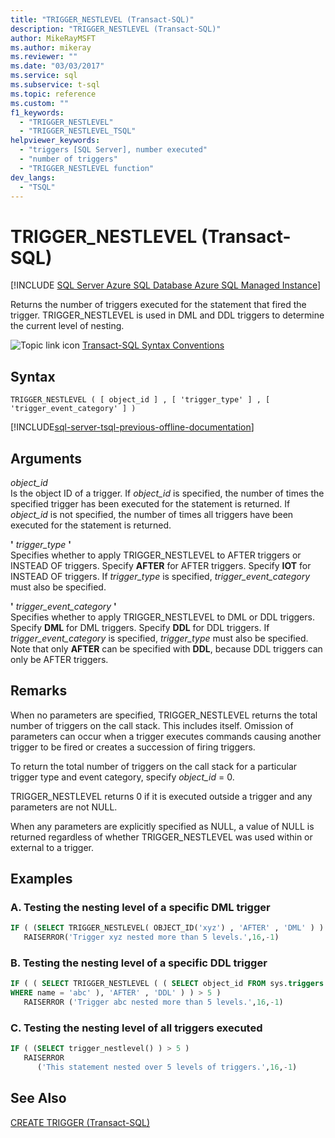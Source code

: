 ```yaml
---
title: "TRIGGER_NESTLEVEL (Transact-SQL)"
description: "TRIGGER_NESTLEVEL (Transact-SQL)"
author: MikeRayMSFT
ms.author: mikeray
ms.reviewer: ""
ms.date: "03/03/2017"
ms.service: sql
ms.subservice: t-sql
ms.topic: reference
ms.custom: ""
f1_keywords:
  - "TRIGGER_NESTLEVEL"
  - "TRIGGER_NESTLEVEL_TSQL"
helpviewer_keywords:
  - "triggers [SQL Server], number executed"
  - "number of triggers"
  - "TRIGGER_NESTLEVEL function"
dev_langs:
  - "TSQL"
---
```

# TRIGGER_NESTLEVEL (Transact-SQL)
[!INCLUDE [SQL Server Azure SQL Database Azure SQL Managed Instance](../../includes/applies-to-version/sql-asdb-asdbmi.md)]

  Returns the number of triggers executed for the statement that fired the trigger. TRIGGER_NESTLEVEL is used in DML and DDL triggers to determine the current level of nesting.  
  
 ![Topic link icon](../../database-engine/configure-windows/media/topic-link.gif "Topic link icon") [Transact-SQL Syntax Conventions](../../t-sql/language-elements/transact-sql-syntax-conventions-transact-sql.md)  
  
## Syntax  
  
```syntaxsql
TRIGGER_NESTLEVEL ( [ object_id ] , [ 'trigger_type' ] , [ 'trigger_event_category' ] )  
```  
  
[!INCLUDE[sql-server-tsql-previous-offline-documentation](../../includes/sql-server-tsql-previous-offline-documentation.md)]

## Arguments
 *object_id*  
 Is the object ID of a trigger. If *object_id* is specified, the number of times the specified trigger has been executed for the statement is returned. If *object_id* is not specified, the number of times all triggers have been executed for the statement is returned.  
  
 **'** *trigger_type* **'**  
 Specifies whether to apply TRIGGER_NESTLEVEL to AFTER triggers or INSTEAD OF triggers. Specify **AFTER** for AFTER triggers. Specify **IOT** for INSTEAD OF triggers. If *trigger_type* is specified, *trigger_event_category* must also be specified.  
  
 **'** *trigger_event_category* **'**  
 Specifies whether to apply TRIGGER_NESTLEVEL to DML or DDL triggers. Specify **DML** for DML triggers. Specify **DDL** for DDL triggers. If *trigger_event_category* is specified, *trigger_type* must also be specified. Note that only **AFTER** can be specified with **DDL**, because DDL triggers can only be AFTER triggers.  
  
## Remarks  
 When no parameters are specified, TRIGGER_NESTLEVEL returns the total number of triggers on the call stack. This includes itself. Omission of parameters can occur when a trigger executes commands causing another trigger to be fired or creates a succession of firing triggers.  
  
 To return the total number of triggers on the call stack for a particular trigger type and event category, specify *object_id* = 0.  
  
 TRIGGER_NESTLEVEL returns 0 if it is executed outside a trigger and any parameters are not NULL.  
  
 When any parameters are explicitly specified as NULL, a value of NULL is returned regardless of whether TRIGGER_NESTLEVEL was used within or external to a trigger.  
  
## Examples  
  
### A. Testing the nesting level of a specific DML trigger  
  
```sql
IF ( (SELECT TRIGGER_NESTLEVEL( OBJECT_ID('xyz') , 'AFTER' , 'DML' ) ) > 5 )  
   RAISERROR('Trigger xyz nested more than 5 levels.',16,-1)  
```  
  
### B. Testing the nesting level of a specific DDL trigger  
  
```sql
IF ( ( SELECT TRIGGER_NESTLEVEL ( ( SELECT object_id FROM sys.triggers  
WHERE name = 'abc' ), 'AFTER' , 'DDL' ) ) > 5 )  
   RAISERROR ('Trigger abc nested more than 5 levels.',16,-1)  
```  
  
### C. Testing the nesting level of all triggers executed  
  
```sql
IF ( (SELECT trigger_nestlevel() ) > 5 )  
   RAISERROR  
      ('This statement nested over 5 levels of triggers.',16,-1)  
```  
  
## See Also  
 [CREATE TRIGGER &#40;Transact-SQL&#41;](../../t-sql/statements/create-trigger-transact-sql.md)  
  
  
